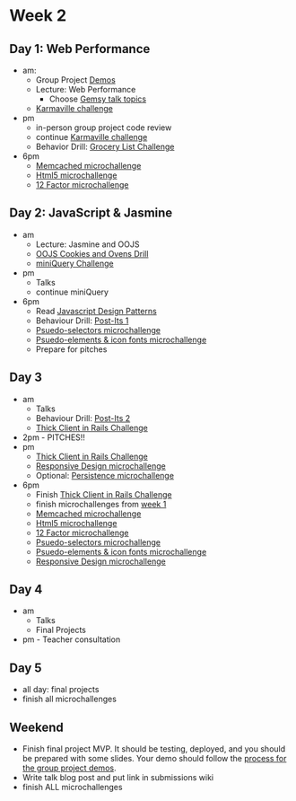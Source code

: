 
# Week 2


## Day 1: Web Performance

- am: 
	- Group Project [Demos](../group_project_process.md#demos)
	- Lecture: Web Performance
    	- Choose [Gemsy talk topics](./gemsy_talk_topics.md)
	- [Karmaville challenge](../../../../karmaville)
- pm
	- in-person group project code review
	- continue [Karmaville challenge](../../../../karmaville)
	- Behavior Drill: [Grocery List Challenge](../../../../behavior-drill-grocery-list-challenge)
- 6pm
	- [Memcached microchallenge](memcached-microchallenge.md)
	- [Html5 microchallenge](html5.md)
	- [12 Factor microchallenge](12_factor.md)

## Day 2: JavaScript & Jasmine

- am 
	- Lecture: Jasmine and OOJS
	- [OOJS Cookies and Ovens Drill](../../../../behavior-drill-cookies-and-ovens-challenge)
	- [miniQuery Challenge](../../../../miniQuery-challenge)
- pm 
	- Talks
	- continue miniQuery
- 6pm
	- Read [Javascript Design Patterns](http://addyosmani.com/resources/essentialjsdesignpatterns/book/)
	- Behaviour Drill: [Post-Its 1](../../../../behavior-drill-post-it-board-v1-challenge)
	- [Psuedo-selectors microchallenge](./psuedo_selectors.md)
	- [Psuedo-elements & icon fonts microchallenge](./psuedo_elements.md)
	- Prepare for pitches
	
	
## Day 3

- am
	- Talks
	- Behaviour Drill: [Post-Its 2](../../../../behavior-drill-post-it-board-v2-challenge)
	- [Thick Client in Rails Challenge](../../../../build-a-thick-client-on-rails-challenge)
- 2pm - PITCHES!!
- pm
	- [Thick Client in Rails Challenge](../../../../build-a-thick-client-on-rails-challenge)
	- [Responsive Design microchallenge](./responsive_design.md)
	- Optional: [Persistence microchallenge](./persistence-microchallenge.md)
- 6pm 
	- Finish [Thick Client in Rails Challenge](../../../../build-a-thick-client-on-rails-challenge)
 	- finish microchallenges from [week 1](../week_1/README.md)
	- [Memcached microchallenge](memcached-microchallenge.md)
	- [Html5 microchallenge](html5.md)
	- [12 Factor microchallenge](12_factor.md)
	- [Psuedo-selectors microchallenge](./psuedo_selectors.md)
	- [Psuedo-elements & icon fonts microchallenge](./psuedo_elements.md)
	- [Responsive Design microchallenge](./responsive_design.md)

## Day 4

- am
	- Talks
	- Final Projects
- pm - Teacher consultation




## Day 5

- all day: final projects
- finish all microchallenges


## Weekend
 - Finish final project MVP.  It should be testing, deployed, and you should be prepared with some slides.  Your demo should follow the [process for the group  project demos](../group_project_process#demos).
 - Write talk blog post and put link in submissions wiki
 - finish ALL microchallenges
